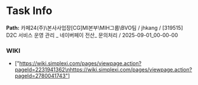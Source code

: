 # Task Info

**Path:** 카페24(주)\본사사업장\[CG]MI본부\MIH그룹\BVO팀 / jhkang / [319515] D2C 서비스 운영 관리 _ 네이버페이 전산_ 문의처리 / 2025-09-01_00-00-00

### WIKI
- ["https://wiki.simplexi.com/pages/viewpage.action?pageId=2231941362\nhttps://wiki.simplexi.com/pages/viewpage.action?pageId=2780041743"]

